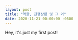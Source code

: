 ```yaml
---
layout: post
title: "역할, 진행상황 및 그 외"
date: 2020-11-21 00:00:00 -0500
---
```


Hey, it's just my first post!

